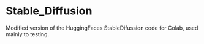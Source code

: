 # Stable_Diffusion
Modified version of the HuggingFaces StableDifussion code for Colab, used mainly to testing.
